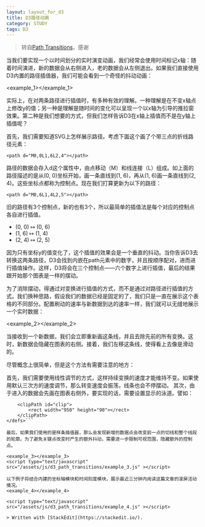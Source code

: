 ```yaml
---
layout: layout_for_d3
title: D3路径动画
category: STUDY
tags: D3
---
```


>转自[Path Transitions](http://bost.ocks.org/mike/path/)，感谢



当我们要实现一个以时间划分的实时演变动画，我们经常会使用时间标记x轴：随着时间演进，新的数据会从右侧进入，老的数据会从左侧退出。如果我们直接使用D3内置的路径插值器，我们可能会看到一个奇怪的抖动动画：

<!-- excerpt -->

<link rel="stylesheet" href="/assets/css/d3_path_transitions/default.css">
<script type="text/javascript" src="/assets/js/d3_path_transitions/share.js" ></script>

<example_1></example_1>

<script type="text/javascript" src="/assets/js/d3_path_transitions/example_1.js" ></script>

实际上，在对两条路径进行插值时，有多种有效的理解。一种理解是在不变x轴点上修改y的值；另一种是理解是随时间的变化可以呈现一个以x轴为引导的推拉窗效果。第二种是我们想要的方式，但我们怎样告诉D3在x轴上插值而不是在y轴上插值呢？

首先，我们需要知道SVG上怎样展示路径。考虑下面这个画了个带三点的折线路径元素：

`<path d="M0,0L1,6L2,4"></path>`

路径的数据会存入d这个属性中，由点移动（M）和线连接（L）组成。如上面的路径描述的是从(0, 0)坐标开始，画一条直线到(1, 6)，再从(1, 6)画一条直线到(2, 4)。这些坐标点都称为控制点。现在我们打算更新为以下的路径：

`<path d="M0,6L1,4L2,5"></path>`

旧的路径有3个控制点，新的也有3个，所以最简单的插值法是每个对应的控制点各自进行插值。

* (0, 0) ↦ (0, 6)
* (1, 6) ↦ (1, 4)
* (2, 4) ↦ (2, 5)

因为只有坐标y的值变化了，这个插值的效果会是一个垂直的抖动。当你告诉D3去转换这两条路径，D3会找到内嵌在path元素中的数字，并且按顺序配对，进而进行插值操作。这样，D3将会在三个控制点——六个数字上进行插值，最后的结果跟开始那个图表是一样的摆动。

为了消除摆动，得通过对变换进行插值的方式，而不是通过对路径进行插值的方式。我们换种思路，假设我们的数据已经是固定的了，我们只是一直在展示这个表格的不同部分。配置刷动的速率与新数据到达的速率一样，我们就可以无缝地展示一个实时数据：

<example_2></example_2>
<script type="text/javascript" src="/assets/js/d3_path_transitions/example_2.js" ></script>


当接收到一个新数据，我们会立即重新画这条线，并且去除先前的所有变换。这时，新数据会隐藏在图表的右侧。接着，我们左移这条线，使得看上去像是滑动的。

尽管概念上很简单，但是这个方法有需要注意的地方：

首先，我们需要使用线性调节的方式，这样持续变换的速度才能维持不变。如果使用默认三次方的速度调节，那么转变速度会振荡，线条也会不停摆动。
其次，由于进入的数据会先画在图表右侧外，要实现的话，需要设置显示的泳道。譬如：

```<defs>
    <clipPath id="clip">
        <rect width="950" height="90"></rect>
    </clipPath>
</defs>```

最后，如果我们使用的是样条插值器，那么会发现新增的数据点会改变前一点的切线和整个线段的轮廓。为了避免关键点改变时产生的额外抖动，需要进一步限制可视范围，隐藏额外的控制点。

<example_3></example_3>
<script type="text/javascript" src="/assets/js/d3_path_transitions/example_3.js" ></script>

以下例子将结合内建的坐标轴模块和时间刻度模块，展示最近三分钟内阅读这篇文章的滚屏活动情况。
<example_4></example_4>

<script type="text/javascript" src="/assets/js/d3_path_transitions/example_4.js" ></script>

> Written with [StackEdit](https://stackedit.io/).